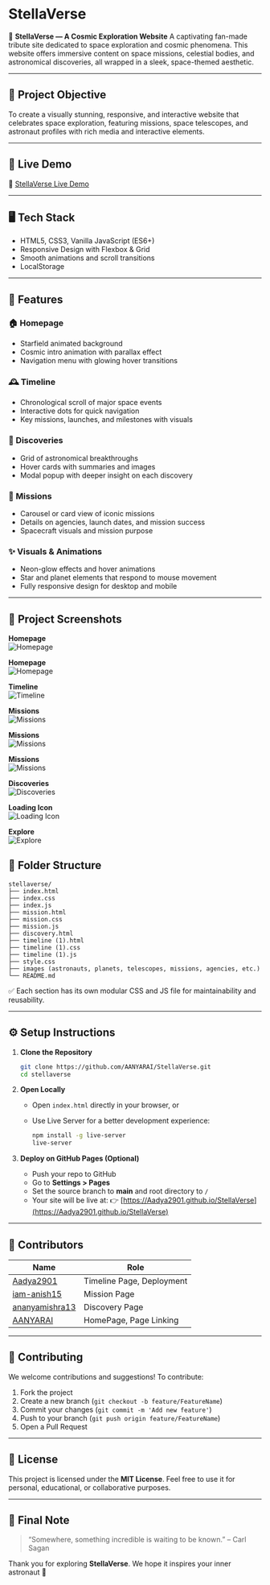 # StellaVerse

🌌 **StellaVerse — A Cosmic Exploration Website**
A captivating fan-made tribute site dedicated to space exploration and cosmic phenomena. This website offers immersive content on space missions, celestial bodies, and astronomical discoveries, all wrapped in a sleek, space-themed aesthetic.

---

## 🎯 Project Objective

To create a visually stunning, responsive, and interactive website that celebrates space exploration, featuring missions, space telescopes, and astronaut profiles with rich media and interactive elements.

---

## 🚀 Live Demo

🔗 [StellaVerse Live Demo](stella-verse.vercel.app)

---

## 🖥️ Tech Stack

* HTML5, CSS3, Vanilla JavaScript (ES6+)
* Responsive Design with Flexbox & Grid
* Smooth animations and scroll transitions
* LocalStorage 

---

## 🌟 Features

### 🏠 Homepage

* Starfield animated background
* Cosmic intro animation with parallax effect
* Navigation menu with glowing hover transitions

### 🕰️ Timeline

* Chronological scroll of major space events
* Interactive dots for quick navigation
* Key missions, launches, and milestones with visuals

### 🔭 Discoveries

* Grid of astronomical breakthroughs
* Hover cards with summaries and images
* Modal popup with deeper insight on each discovery

### 🚀 Missions

* Carousel or card view of iconic missions
* Details on agencies, launch dates, and mission success
* Spacecraft visuals and mission purpose

### ✨ Visuals & Animations

* Neon-glow effects and hover animations
* Star and planet elements that respond to mouse movement
* Fully responsive design for desktop and mobile

---

## 📸 Project Screenshots

**Homepage**  
![Homepage](homepage.jpg)

**Homepage**  
![Homepage](homepage2.jpg)

**Timeline**  
![Timeline](timeline.jpg)

**Missions**  
![Missions](missions.jpg)

**Missions**  
![Missions](missions2.jpg)

**Missions**  
![Missions](missions3.jpg)

**Discoveries**  
![Discoveries](discoveries.jpg)

**Loading Icon**  
![Loading Icon](loading.jpg)

**Explore**  
![Explore](explore.jpg)


## 📁 Folder Structure

```
stellaverse/
├── index.html
├── index.css
├── index.js
├── mission.html
├── mission.css
├── mission.js
├── discovery.html
├── timeline (1).html
├── timeline (1).css
├── timeline (1).js
├── style.css
├── images (astronauts, planets, telescopes, missions, agencies, etc.)
└── README.md
```

✅ Each section has its own modular CSS and JS file for maintainability and reusability.

---

## ⚙️ Setup Instructions

1. **Clone the Repository**

   ```bash
   git clone https://github.com/AANYARAI/StellaVerse.git
   cd stellaverse
   ```

2. **Open Locally**

   * Open `index.html` directly in your browser, or
   * Use Live Server for a better development experience:

     ```bash
     npm install -g live-server
     live-server
     ```

3. **Deploy on GitHub Pages (Optional)**

   * Push your repo to GitHub
   * Go to **Settings > Pages**
   * Set the source branch to **main** and root directory to `/`
   * Your site will be live at:
     👉 [https://Aadya2901.github.io/StellaVerse](https://Aadya2901.github.io/StellaVerse)

---

## 👥 Contributors

| Name                                                | Role                               |
| --------------------------------------------------- | ---------------------------------- |
| [Aadya2901](https://github.com/Aadya2901)           | Timeline Page, Deployment          |
| [iam-anish15](https://github.com/iam-anish15)       | Mission Page                       |
| [ananyamishra13](https://github.com/ananyamishra13) | Discovery Page                     |
| [AANYARAI](https://github.com/AANYARAI)             | HomePage, Page Linking             |

---

## 🤝 Contributing

We welcome contributions and suggestions!
To contribute:

1. Fork the project
2. Create a new branch (`git checkout -b feature/FeatureName`)
3. Commit your changes (`git commit -m 'Add new feature'`)
4. Push to your branch (`git push origin feature/FeatureName`)
5. Open a Pull Request

---

## 📝 License

This project is licensed under the **MIT License**.
Feel free to use it for personal, educational, or collaborative purposes.

---

## 🌠 Final Note

> “Somewhere, something incredible is waiting to be known.” – Carl Sagan

Thank you for exploring **StellaVerse**.
We hope it inspires your inner astronaut 🚀
